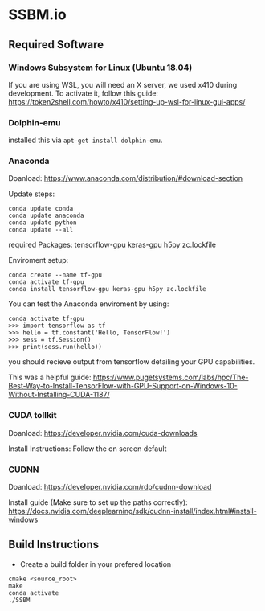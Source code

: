 # SSBM.io

## Required Software ##

### Windows Subsystem for Linux (Ubuntu 18.04) ###
If you are using WSL, you will need an X server, we used x410 during development. To activate it, follow this guide:
https://token2shell.com/howto/x410/setting-up-wsl-for-linux-gui-apps/


### Dolphin-emu ###
installed this via `apt-get install dolphin-emu`.


### Anaconda ###
Doanload:
https://www.anaconda.com/distribution/#download-section

Update steps:
```
conda update conda
conda update anaconda
conda update python
conda update --all
```

required Packages:
tensorflow-gpu keras-gpu h5py zc.lockfile

Enviroment setup:
```
conda create --name tf-gpu
conda activate tf-gpu
conda install tensorflow-gpu keras-gpu h5py zc.lockfile
```

You can test the Anaconda enviroment by using:
```
conda activate tf-gpu
>>> import tensorflow as tf
>>> hello = tf.constant('Hello, TensorFlow!')
>>> sess = tf.Session()
>>> print(sess.run(hello))
```
you should recieve output from tensorflow detailing your 
GPU capabilities.

This was a helpful guide:
https://www.pugetsystems.com/labs/hpc/The-Best-Way-to-Install-TensorFlow-with-GPU-Support-on-Windows-10-Without-Installing-CUDA-1187/


### CUDA tollkit ###
Doanload:
https://developer.nvidia.com/cuda-downloads

Install Instructions:
Follow the on screen default


### CUDNN ###
Doanload:
https://developer.nvidia.com/rdp/cudnn-download

Install guide (Make sure to set up the paths correctly):
https://docs.nvidia.com/deeplearning/sdk/cudnn-install/index.html#install-windows


## Build Instructions ##
- Create a build folder in your prefered location
```
cmake <source_root>
make
conda activate
./SSBM
```